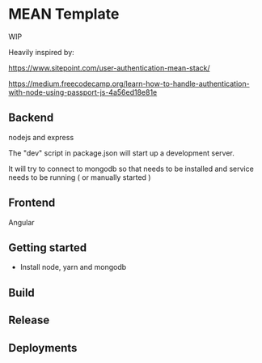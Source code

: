 # MEAN Template

WIP

Heavily inspired by:

https://www.sitepoint.com/user-authentication-mean-stack/

https://medium.freecodecamp.org/learn-how-to-handle-authentication-with-node-using-passport-js-4a56ed18e81e

## Backend

nodejs and express

The "dev" script in package.json will start up a development server.

It will try to connect to mongodb so that needs to be installed and service needs to be running ( or manually started )

## Frontend

Angular

## Getting started

- Install node, yarn and mongodb

## Build

## Release

## Deployments
